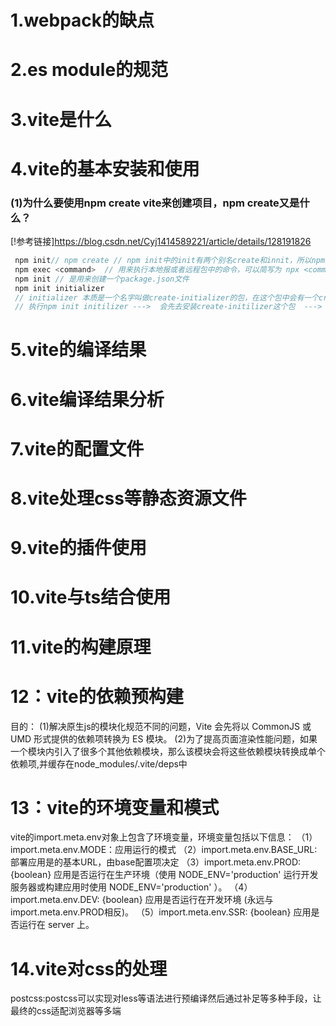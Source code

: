 # 1.webpack的缺点
# 2.es module的规范
# 3.vite是什么
# 4.vite的基本安装和使用
 ### (1)为什么要使用npm create vite来创建项目，npm create又是什么？
 [!参考链接]https://blog.csdn.net/Cyj1414589221/article/details/128191826
 ```js
  npm init// npm create // npm init中的init有两个别名create和innit，所以npm init和npm create是等价的
  npm exec <command>  // 用来执行本地报或者远程包中的命令，可以简写为 npx <command>
  npm init // 是用来创建一个package.json文件
  npm init initializer 
  // initializer 本质是一个名字叫做create-initializer的包，在这个包中会有一个create-initializer的命令
  // 执行npm init initilizer --->  会先去安装create-initilizer这个包  ---> 然后过npm exec  create-initializer执行包
 ```
# 5.vite的编译结果
# 6.vite编译结果分析
# 7.vite的配置文件
# 8.vite处理css等静态资源文件
# 9.vite的插件使用
# 10.vite与ts结合使用
# 11.vite的构建原理

# 12：vite的依赖预构建
目的：
(1)解决原生js的模块化规范不同的问题，Vite 会先将以 CommonJS 或 UMD 形式提供的依赖项转换为 ES 模块。
(2)为了提高页面渲染性能问题，如果一个模块内引入了很多个其他依赖模块，那么该模块会将这些依赖模块转换成单个依赖项,并缓存在node_modules/.vite/deps中
# 13：vite的环境变量和模式
vite的import.meta.env对象上包含了环境变量，环境变量包括以下信息：
（1）import.meta.env.MODE：应用运行的模式
（2）import.meta.env.BASE_URL:部署应用是的基本URL，由base配置项决定
（3）import.meta.env.PROD: {boolean} 应用是否运行在生产环境（使用 NODE_ENV='production' 运行开发服务器或构建应用时使用 NODE_ENV='production' ）。
（4）import.meta.env.DEV: {boolean} 应用是否运行在开发环境 (永远与 import.meta.env.PROD相反)。
（5）import.meta.env.SSR: {boolean} 应用是否运行在 server 上。
# 14.vite对css的处理
postcss:postcss可以实现对less等语法进行预编译然后通过补足等多种手段，让最终的css适配浏览器等多端